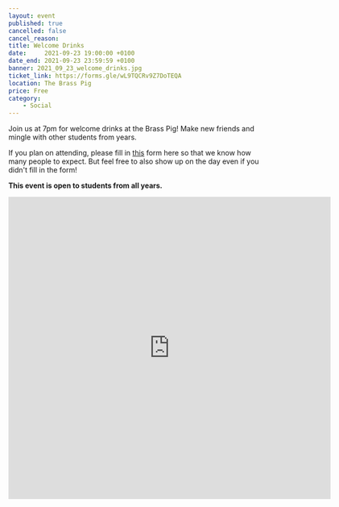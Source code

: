 ```yaml
---
layout: event
published: true
cancelled: false
cancel_reason:
title: Welcome Drinks
date:     2021-09-23 19:00:00 +0100
date_end: 2021-09-23 23:59:59 +0100
banner: 2021_09_23_welcome_drinks.jpg
ticket_link: https://forms.gle/wL9TQCRv9Z7DoTEQA
location: The Brass Pig
price: Free
category:
    - Social
---
```


Join us at 7pm for welcome drinks at the Brass Pig! Make new friends and mingle with other students from years.

If you plan on attending, please fill in [this](https://forms.gle/wL9TQCRv9Z7DoTEQA) form here so that we know how many
people to expect. But feel free to also show up on the day even if you didn't fill in the form!

**This event is open to students from all years.**

<iframe src="https://docs.google.com/forms/d/e/1FAIpQLSc2HLekn0lLsNecGkTnp1ZJ44eEqmIbRq6-X7RoSPkeTYRk1Q/viewform?embedded=true" width="640" height="600" frameborder="0" marginheight="0" marginwidth="0">Loading…</iframe>
